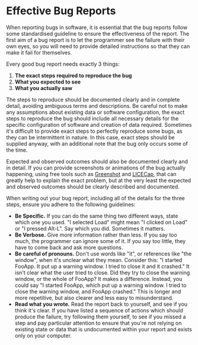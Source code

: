 # Effective Bug Reports

When reporting bugs in software, it is essential that the bug reports follow some standardised guideline to ensure the effectiveness of the report.  The first aim of a bug report is to let the programmer see the failure with their own eyes, so you will need to provide detailed instructions so that they can make it fail for themselves.

Every good bug report needs exactly 3 things:

1. **The exact steps required to reproduce the bug**
2. **What you expected to see**
3. **What you actually saw**

The steps to reproduce should be documented clearly and in complete detail, avoiding ambiguous terms and descriptions.  Be careful not to make any assumptions about existing data or software configuration, the exact steps to reproduce the bug should include all necessary details for the specific configuration of software and creation of data required.  Sometimes it's difficult to provide exact steps to perfectly reproduce some bugs, as they can be intermittent in nature.  In this case, exact steps should be supplied anyway, with an additional note that the bug only occurs some of the time.

Expected and observed outcomes should also be documented clearly and in detail.  If you can provide screenshots or animations of the bug actually happening, using free tools such as [Greenshot](http://getgreenshot.org/) and [LICECap](http://www.cockos.com/licecap/), that can greatly help to explain the exact problem, but at the very least the expected and observed outcomes should be clearly described and documented.

When writing out your bug report, including all of the details for the three steps, ensure you adhere to the following guidelines:

 - **Be Specific.** If you can do the same thing two different ways, state which one you used. "I selected Load" might mean "I clicked on Load" or "I pressed Alt-L". Say which you did. Sometimes it matters.
 - **Be Verbose.**  Give more information rather than less. If you say too much, the programmer can ignore some of it. If you say too little, they have to come back and ask more questions.
 - **Be careful of pronouns.** Don't use words like "it", or references like "the window", when it's unclear what they mean. Consider this: "I started FooApp. It put up a warning window. I tried to close it and it crashed." It isn't clear what the user tried to close. Did they try to close the warning window, or the whole of FooApp? It makes a difference. Instead, you could say "I started FooApp, which put up a warning window. I tried to close the warning window, and FooApp crashed." This is longer and more repetitive, but also clearer and less easy to misunderstand.
 -  **Read what you wrote.** Read the report back to yourself, and see if you think it's clear. If you have listed a sequence of actions which should produce the failure, try following them yourself, to see if you missed a step and pay particular attention to ensure that you're not relying on existing state or data that is undocumented within your report and exists only on your computer.